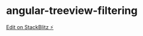 # angular-treeview-filtering

[Edit on StackBlitz ⚡️](https://stackblitz.com/edit/angular-treeview-filtering)
